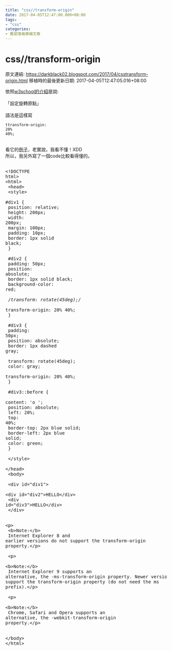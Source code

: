 ```yaml
---
title: "css//transform-origin"
date: 2017-04-05T12:47:00.000+08:00
tags: 
- "css"
categories:
- 舊部落格移植文章
---
```


# css//transform-origin

原文連結: https://darkblack02.blogspot.com/2017/04/csstransform-origin.html
移植時的最後更新日期: 2017-04-05T12:47:05.016+08:00

依照<a href="https://www.w3schools.com/cssref/css3_pr_transform-origin.asp" target="_blank">w3school的介紹</a>是說:<br /><br />「設定旋轉原點」<br /><br />語法是這樣寫<br /><pre class="prettyprint"><code class="language-css">ttransform-origin: 20% 40%;</code></pre><br />看它的<a href="https://www.w3schools.com/cssref/tryit.asp?filename=trycss3_transform-origin" target="_blank">例子</a>，老實說，我看不懂！XDD<br />所以，我另外寫了一個code比較看得懂的。<br /><br /><pre class="prettyprint">&lt;!DOCTYPE html&gt;<br />&lt;html&gt;<br />  &lt;head&gt;<br />    &lt;style&gt;<br />      #div1 {<br />        position: relative;<br />        height: 200px;<br />        width: 200px;<br />        margin: 100px;<br />        padding: 10px;<br />        border: 1px solid black;<br />      }<br /><br />      #div2 {<br />        padding: 50px;<br />        position: absolute;<br />        border: 1px solid black;<br />        background-color: red;<br /><br />        /*transform: rotate(45deg);*/<br />        transform-origin: 20% 40%;<br />      }<br /><br />      #div3 {<br />        padding: 50px;<br />        position: absolute;<br />        border: 1px dashed gray;<br /><br />        transform: rotate(45deg);<br />        color: gray;<br />        transform-origin: 20% 40%;<br />      }<br /><br />      #div3::before {<br />        content: 'o ';<br />        position: absolute;<br />        left: 20%;<br />        top: 40%;<br />        border-top: 2px blue solid;<br />        border-left: 2px blue solid;<br />        color: green;<br />      }<br /><br />    &lt;/style&gt;<br />  &lt;/head&gt;<br />  &lt;body&gt;<br /><br />    &lt;div id="div1"&gt;<br />      &lt;div id="div2"&gt;HELLO&lt;/div&gt;<br />      &lt;div id="div3"&gt;HELLO&lt;/div&gt;<br />    &lt;/div&gt;<br /><br />    &lt;p&gt;<br />      &lt;b&gt;Note:&lt;/b&gt;<br />      Internet Explorer 8 and earlier versions do not support the transform-origin property.&lt;/p&gt;<br /><br />    &lt;p&gt;<br />      &lt;b&gt;Note:&lt;/b&gt;<br />      Internet Explorer 9 supports an alternative, the -ms-transform-origin property. Newer versions of IE support the transform-origin property (do not need the ms prefix).&lt;/p&gt;<br /><br />    &lt;p&gt;<br />      &lt;b&gt;Note:&lt;/b&gt;<br />      Chrome, Safari and Opera supports an alternative, the -webkit-transform-origin property.&lt;/p&gt;<br /><br />  &lt;/body&gt;<br />&lt;/html&gt;<br /></pre><div><br /></div>
